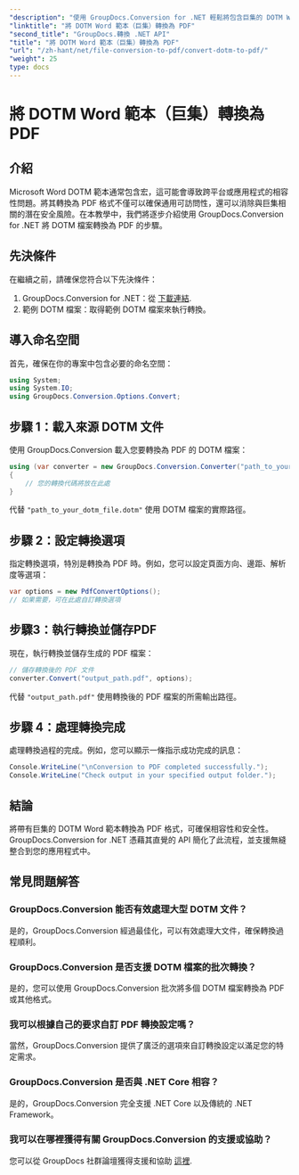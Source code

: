 ```yaml
---
"description": "使用 GroupDocs.Conversion for .NET 輕鬆將包含巨集的 DOTM Word 範本轉換為 PDF。只需簡單幾步即可確保相容性和安全性。"
"linktitle": "將 DOTM Word 範本（巨集）轉換為 PDF"
"second_title": "GroupDocs.轉換 .NET API"
"title": "將 DOTM Word 範本（巨集）轉換為 PDF"
"url": "/zh-hant/net/file-conversion-to-pdf/convert-dotm-to-pdf/"
"weight": 25
type: docs
---
```

# 將 DOTM Word 範本（巨集）轉換為 PDF

## 介紹
Microsoft Word DOTM 範本通常包含宏，這可能會導致跨平台或應用程式的相容性問題。將其轉換為 PDF 格式不僅可以確保通用可訪問性，還可以消除與巨集相關的潛在安全風險。在本教學中，我們將逐步介紹使用 GroupDocs.Conversion for .NET 將 DOTM 檔案轉換為 PDF 的步驟。
## 先決條件
在繼續之前，請確保您符合以下先決條件：
1. GroupDocs.Conversion for .NET：從 [下載連結](https://releases。groupdocs.com/conversion/net/). 
2. 範例 DOTM 檔案：取得範例 DOTM 檔案來執行轉換。

## 導入命名空間
首先，確保在你的專案中包含必要的命名空間：
```csharp
using System;
using System.IO;
using GroupDocs.Conversion.Options.Convert;
```
## 步驟 1：載入來源 DOTM 文件
使用 GroupDocs.Conversion 載入您要轉換為 PDF 的 DOTM 檔案：
```csharp
using (var converter = new GroupDocs.Conversion.Converter("path_to_your_dotm_file.dotm"))
{
    // 您的轉換代碼將放在此處
}
```
代替 `"path_to_your_dotm_file.dotm"` 使用 DOTM 檔案的實際路徑。
## 步驟 2：設定轉換選項
指定轉換選項，特別是轉換為 PDF 時。例如，您可以設定頁面方向、邊距、解析度等選項：
```csharp
var options = new PdfConvertOptions();
// 如果需要，可在此處自訂轉換選項
```
## 步驟3：執行轉換並儲存PDF
現在，執行轉換並儲存生成的 PDF 檔案：
```csharp
// 儲存轉換後的 PDF 文件
converter.Convert("output_path.pdf", options);
```
代替 `"output_path.pdf"` 使用轉換後的 PDF 檔案的所需輸出路徑。
## 步驟 4：處理轉換完成
處理轉換過程的完成。例如，您可以顯示一條指示成功完成的訊息：
```csharp
Console.WriteLine("\nConversion to PDF completed successfully.");
Console.WriteLine("Check output in your specified output folder.");
```

## 結論
將帶有巨集的 DOTM Word 範本轉換為 PDF 格式，可確保相容性和安全性。 GroupDocs.Conversion for .NET 憑藉其直覺的 API 簡化了此流程，並支援無縫整合到您的應用程式中。
## 常見問題解答
### GroupDocs.Conversion 能否有效處理大型 DOTM 文件？
是的，GroupDocs.Conversion 經過最佳化，可以有效處理大文件，確保轉換過程順利。
### GroupDocs.Conversion 是否支援 DOTM 檔案的批次轉換？
是的，您可以使用 GroupDocs.Conversion 批次將多個 DOTM 檔案轉換為 PDF 或其他格式。
### 我可以根據自己的要求自訂 PDF 轉換設定嗎？
當然，GroupDocs.Conversion 提供了廣泛的選項來自訂轉換設定以滿足您的特定需求。
### GroupDocs.Conversion 是否與 .NET Core 相容？
是的，GroupDocs.Conversion 完全支援 .NET Core 以及傳統的 .NET Framework。
### 我可以在哪裡獲得有關 GroupDocs.Conversion 的支援或協助？
您可以從 GroupDocs 社群論壇獲得支援和協助 [這裡](https://forum。groupdocs.com/c/conversion/11).